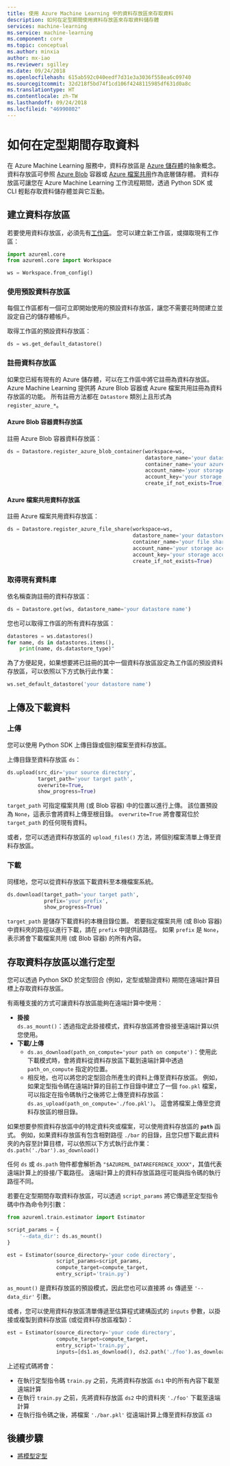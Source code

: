 ```yaml
---
title: 使用 Azure Machine Learning 中的資料存放區來存取資料
description: 如何在定型期間使用資料存放區來存取資料儲存體
services: machine-learning
ms.service: machine-learning
ms.component: core
ms.topic: conceptual
ms.author: minxia
author: mx-iao
ms.reviewer: sgilley
ms.date: 09/24/2018
ms.openlocfilehash: 615ab592c040eedf7d31e3a3036f558ea6c09740
ms.sourcegitcommit: 32d218f5bd74f1cd106f4248115985df631d0a8c
ms.translationtype: HT
ms.contentlocale: zh-TW
ms.lasthandoff: 09/24/2018
ms.locfileid: "46990802"
---
```

# <a name="how-to-access-data-during-training"></a>如何在定型期間存取資料
在 Azure Machine Learning 服務中，資料存放區是 [Azure 儲存體](https://docs.microsoft.com/azure/storage/common/storage-introduction)的抽象概念。 資料存放區可參照 [Azure Blob](https://docs.microsoft.com/azure/storage/blobs/storage-blobs-introduction) 容器或 [Azure 檔案共用](https://docs.microsoft.com/azure/storage/files/storage-files-introduction)作為底層儲存體。 資料存放區可讓您在 Azure Machine Learning 工作流程期間，透過 Python SDK 或 CLI 輕鬆存取資料儲存體並與它互動。

## <a name="create-a-datastore"></a>建立資料存放區
若要使用資料存放區，必須先有[工作區](concept-azure-machine-learning-architecture.md#workspace)。 您可以建立新工作區，或擷取現有工作區：

```Python
import azureml.core
from azureml.core import Workspace

ws = Workspace.from_config()
```

### <a name="use-the-default-datastore"></a>使用預設資料存放區
每個工作區都有一個可立即開始使用的預設資料存放區，讓您不需要花時間建立並設定自己的儲存體帳戶。

取得工作區的預設資料存放區：
```Python
ds = ws.get_default_datastore()
```

### <a name="register-a-datastore"></a>註冊資料存放區
如果您已經有現有的 Azure 儲存體，可以在工作區中將它註冊為資料存放區。 Azure Machine Learning 提供將 Azure Blob 容器或 Azure 檔案共用註冊為資料存放區的功能。 所有註冊方法都在 `Datastore` 類別上且形式為 `register_azure_*`。

#### <a name="azure-blob-container-datastore"></a>Azure Blob 容器資料存放區
註冊 Azure Blob 容器資料存放區：

```Python
ds = Datastore.register_azure_blob_container(workspace=ws, 
                                             datastore_name='your datastore name', 
                                             container_name='your azure blob container name',
                                             account_name='your storage account name', 
                                             account_key='your storage account key',
                                             create_if_not_exists=True)
```

#### <a name="azure-file-share-datastore"></a>Azure 檔案共用資料存放區
註冊 Azure 檔案共用資料存放區：

```Python
ds = Datastore.register_azure_file_share(workspace=ws, 
                                         datastore_name='your datastore name', 
                                         container_name='your file share name',
                                         account_name='your storage account name', 
                                         account_key='your storage account key',
                                         create_if_not_exists=True)
```

### <a name="get-an-existing-datastore"></a>取得現有資料庫
依名稱查詢註冊的資料存放區：
```Python
ds = Datastore.get(ws, datastore_name='your datastore name')
```

您也可以取得工作區的所有資料存放區：
```Python
datastores = ws.datastores()
for name, ds in datastores.items(),
    print(name, ds.datastore_type)"
```

為了方便起見，如果想要將已註冊的其中一個資料存放區設定為工作區的預設資料存放區，可以依照以下方式執行此作業：
```Python
ws.set_default_datastore('your datastore name')
```

## <a name="upload-and-download-data"></a>上傳及下載資料
### <a name="upload"></a>上傳
您可以使用 Python SDK 上傳目錄或個別檔案至資料存放區。

上傳目錄至資料存放區 `ds`：
```Python
ds.upload(src_dir='your source directory',
          target_path='your target path',
          overwrite=True,
          show_progress=True)
```
`target_path` 可指定檔案共用 (或 Blob 容器) 中的位置以進行上傳。 該位置預設為 `None`，這表示會將資料上傳至根目錄。 `overwrite=True` 將會覆寫位於 `target_path` 的任何現有資料。

或者，您可以透過資料存放區的 `upload_files()` 方法，將個別檔案清單上傳至資料存放區。

### <a name="download"></a>下載
同樣地，您可以從資料存放區下載資料至本機檔案系統。

```Python
ds.download(target_path='your target path',
            prefix='your prefix',
            show_progress=True)
```
`target_path` 是儲存下載資料的本機目錄位置。 若要指定檔案共用 (或 Blob 容器) 中資料夾的路徑以進行下載，請在 `prefix` 中提供該路徑。 如果 `prefix` 是 `None`，表示將會下載檔案共用 (或 Blob 容器) 的所有內容。

## <a name="access-datastores-for-training"></a>存取資料存放區以進行定型
您可以透過 Python SKD 於定型回合 (例如，定型或驗證資料) 期間在遠端計算目標上存取資料存放區。 

有兩種支援的方式可讓資料存放區能夠在遠端計算中使用：
* **掛接**  
`ds.as_mount()`：透過指定此掛接模式，資料存放區將會掛接至遠端計算以供您使用。 
* **下載/上傳**  
    * `ds.as_download(path_on_compute='your path on compute')`：使用此下載模式時，會將資料從資料存放區下載到遠端計算中透過 `path_on_compute` 指定的位置。
    * 相反地，也可以將您的定型回合所產生的資料上傳至資料存放區。 例如，如果定型指令碼在遠端計算的目前工作目錄中建立了一個 `foo.pkl` 檔案，可以指定在指令碼執行之後將它上傳至資料存放區：`ds.as_upload(path_on_compute='./foo.pkl')`。 這會將檔案上傳至您資料存放區的根目錄。
    
如果想要參照資料存放區中的特定資料夾或檔案，可以使用資料存放區的 **`path`** 函式。 例如，如果資料存放區有包含相對路徑 `./bar` 的目錄，且您只想下載此資料夾的內容至計算目標，可以依照以下方式執行此作業：`ds.path('./bar').as_download()`

任何 `ds` 或 `ds.path` 物件都會解析為 `"$AZUREML_DATAREFERENCE_XXXX"`，其值代表遠端計算上的掛接/下載路徑。 遠端計算上的資料存放區路徑可能與指令碼的執行路徑不同。

若要在定型期間存取資料存放區，可以透過 `script_params` 將它傳遞至定型指令碼中作為命令列引數：

```Python
from azureml.train.estimator import Estimator

script_params = {
    '--data_dir': ds.as_mount()
}

est = Estimator(source_directory='your code directory',
                script_params=script_params,
                compute_target=compute_target,
                entry_script='train.py')
```
`as_mount()` 是資料存放區的預設模式，因此您也可以直接將 `ds` 傳遞至 `'--data_dir'` 引數。

或者，您可以使用資料存放區清單傳遞至估算程式建構函式的 `inputs` 參數，以掛接或複製到資料存放區 (或從資料存放區複製)：

```Python
est = Estimator(source_directory='your code directory',
                compute_target=compute_target,
                entry_script='train.py',
                inputs=[ds1.as_download(), ds2.path('./foo').as_download(), ds3.as_upload(path_on_compute='./bar.pkl')])
```
上述程式碼將會：
* 在執行定型指令碼 `train.py` 之前，先將資料存放區 `ds1` 中的所有內容下載至遠端計算
* 在執行 `train.py` 之前，先將資料存放區 `ds2` 中的資料夾 `'./foo'` 下載至遠端計算
* 在執行指令碼之後，將檔案 `'./bar.pkl'` 從遠端計算上傳至資料存放區 `d3`

## <a name="next-steps"></a>後續步驟
* [將模型定型](how-to-train-ml-models.md)

